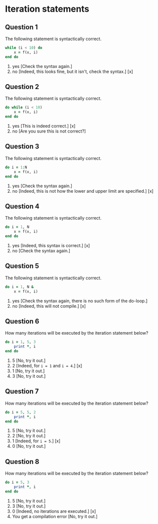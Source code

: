 # Iteration statements

## Question 1

The following statement is syntactically correct.

~~~~fortran
while (i < 10) do
    x = f(x, i)
end do
~~~~
1. yes [Check the syntax again.]
1. no [Indeed, this looks fine, but it isn't, check the syntax.] [x]


## Question 2

The following statement is syntactically correct.

~~~~fortran
do while (i < 10)
    x = f(x, i)
end do
~~~~
1. yes [This is indeed correct.] [x]
1. no [Are you sure this is not correct?]


## Question 3

The following statement is syntactically correct.

~~~~fortran
do i = 1:N
    x = f(x, i)
end do
~~~~
1. yes [Check the syntax again.]
1. no [Indeed, this is not how the lower and upper limit are specified.] [x]


## Question 4

The following statement is syntactically correct.

~~~~fortran
do i = 1, N
    x = f(x, i)
end do
~~~~
1. yes [Indeed, this syntax is correct.] [x]
1. no [Check the syntax again.]


## Question 5

The following statement is syntactically correct.

~~~~fortran
do i = 1, N &
    x = f(x, i)
~~~~
1. yes [Check the syntax again, there is no such form of the do-loop.]
1. no [Indeed, this will not compile.] [x]


## Question 6

How many iterations will be executed by the iteration statement below?

~~~~fortran
do i = 1, 5, 3
    print *, i
end do
~~~~
1. 5 [No, try it out.]
1. 2 [Indeed, for `i = 1` and `i = 4`.] [x]
1. 1 [No, try it out.]
1. 3 [No, try it out.]


## Question 7

How many iterations will be executed by the iteration statement below?

~~~~fortran
do i = 5, 5, 2
    print *, i
end do
~~~~
1. 5 [No, try it out.]
1. 2 [No, try it out.]
1. 1 [Indeed, for `i = 5`.] [x]
1. 0 [No, try it out.]


## Question 8

How many iterations will be executed by the iteration statement below?

~~~~fortran
do i = 5, 3
    print *, i
end do
~~~~
1. 5 [No, try it out.]
1. 3 [No, try it out.]
1. 0 [Indeed, no iterations are executed.] [x]
1. You get a compilation error [No, try it out.]
